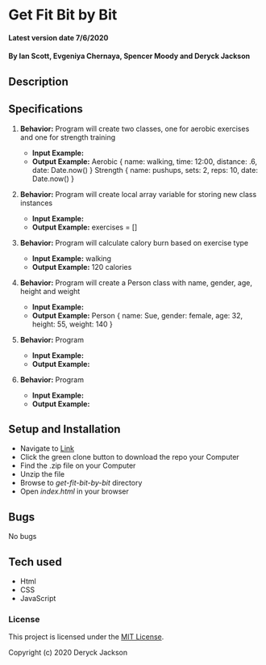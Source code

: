 # Get Fit Bit by Bit

#### Latest version date 7/6/2020

#### By Ian Scott, Evgeniya Chernaya, Spencer Moody and Deryck Jackson

## Description



## Specifications

1. **Behavior:** Program will create two classes, one for aerobic exercises and one for strength training
    * **Input Example:**
    * **Output Example:** Aerobic { name: walking, time: 12:00, distance: .6, date: Date.now() } Strength { name: pushups, sets: 2, reps: 10, date: Date.now() }

2. **Behavior:** Program will create local array variable for storing new class instances
    * **Input Example:**
    * **Output Example:** exercises = []

3. **Behavior:** Program will calculate calory burn based on exercise type
    * **Input Example:** walking
    * **Output Example:** 120 calories

4. **Behavior:** Program will create a Person class with name, gender, age, height and weight
    * **Input Example:**
    * **Output Example:** Person { name: Sue, gender: female, age: 32, height: 55, weight: 140 }

5. **Behavior:** Program
    * **Input Example:**
    * **Output Example:**

6. **Behavior:** Program
    * **Input Example:**
    * **Output Example:**


## Setup and Installation

* Navigate to [Link](https://github.com/DeryckJackson/get-fit-bit-by-bit)
* Click the green clone button to download the repo your Computer
* Find the .zip file on your Computer
* Unzip the file
* Browse to _get-fit-bit-by-bit_ directory
* Open _index.html_ in your browser

## Bugs

No bugs

## Tech used

* Html
* CSS
* JavaScript

### License

This project is licensed under the [MIT License](https://opensource.org/licenses/MIT).

Copyright (c) 2020 Deryck Jackson

